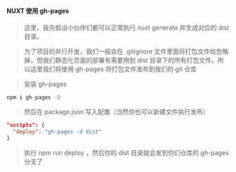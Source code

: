 #### NUXT 使用 gh-pages

>这里，我先假设小伙伴们都可以正常执行 nuxt generate 并生成对应的 dist 目录。

>为了项目的并行开发，我们一般会在 .gitignore 文件里面将打包文件给忽略掉，但我们静态化页面的部署有需要用到 dist 目录下的所有打包文件。所以这里我们将使用 gh-pages 将打包文件发布到我们的 git 仓库

>安装 gh-pages

```bash
npm i gh-pages -D
```
>然后在 package.json 写入配置（当然你也可以新建文件执行发布）

```JSON
"scripts": {
  "deploy": "gh-pages -d dist"
}
```
>执行 npm run deploy ，然后你的 dist 目录就会发到你们仓库的 gh-pages 分支了